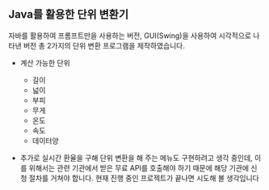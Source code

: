 ## Java를 활용한 단위 변환기

자바를 활용하여 프롬프트만을 사용하는 버전, GUI(Swing)을 사용하여 시각적으로 나타낸 버전 총 2가지의 단위 변환 프로그램을 제작하였습니다.

- 계산 가능한 단위
  - 길이
  - 넓이
  - 부피
  - 무게
  - 온도
  - 속도
  - 데이터양
 
- 추가로 실시간 환율을 구해 단위 변환을 해 주는 메뉴도 구현하려고 생각 중인데, 이를 위해서는 관련 기관에서 받은 무료 API를 호출해야 하기 때문에 해당 기관에 신청 절차를 거쳐야 합니다. 현재 진행 중인 프로젝트가 끝나면 시도해 볼 생각입니다
